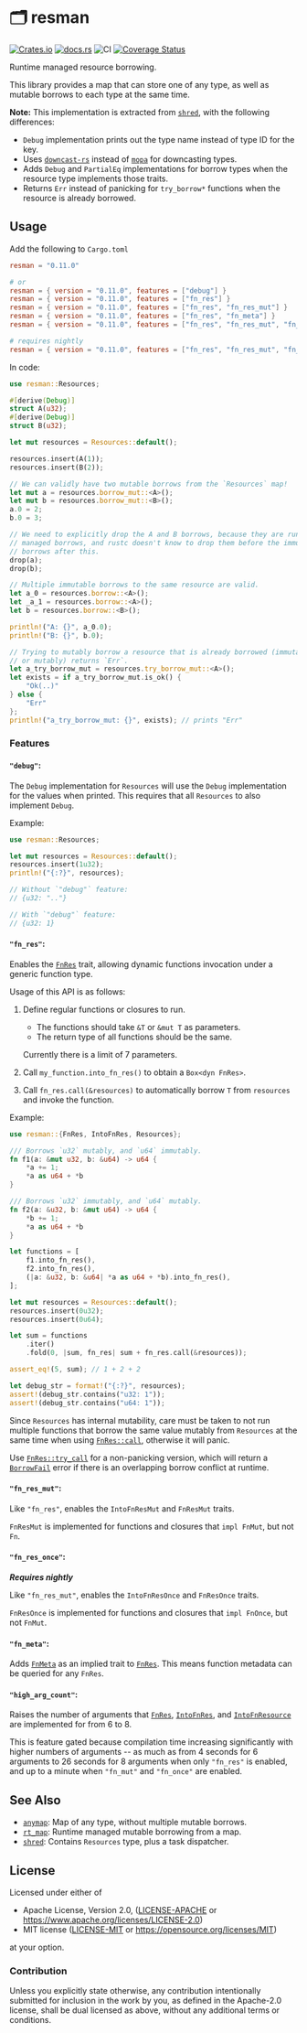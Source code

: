# 🗂️ resman

[![Crates.io](https://img.shields.io/crates/v/resman.svg)](https://crates.io/crates/resman)
[![docs.rs](https://img.shields.io/docsrs/resman)](https://docs.rs/resman)
![CI](https://github.com/azriel91/resman/workflows/CI/badge.svg)
[![Coverage Status](https://codecov.io/gh/azriel91/resman/branch/main/graph/badge.svg)](https://codecov.io/gh/azriel91/resman)

Runtime managed resource borrowing.

This library provides a map that can store one of any type, as well as
mutable borrows to each type at the same time.

**Note:** This implementation is extracted from [`shred`], with the
following differences:

* `Debug` implementation prints out the type name instead of type ID for the
  key.
* Uses [`downcast-rs`] instead of [`mopa`] for downcasting types.
* Adds `Debug` and `PartialEq` implementations for borrow types when the
  resource type implements those traits.
* Returns `Err` instead of panicking for `try_borrow*` functions when the
  resource is already borrowed.

## Usage

Add the following to `Cargo.toml`

```toml
resman = "0.11.0"

# or
resman = { version = "0.11.0", features = ["debug"] }
resman = { version = "0.11.0", features = ["fn_res"] }
resman = { version = "0.11.0", features = ["fn_res", "fn_res_mut"] }
resman = { version = "0.11.0", features = ["fn_res", "fn_meta"] }
resman = { version = "0.11.0", features = ["fn_res", "fn_res_mut", "fn_meta"] }

# requires nightly
resman = { version = "0.11.0", features = ["fn_res", "fn_res_mut", "fn_res_once"] }
```

In code:

```rust
use resman::Resources;

#[derive(Debug)]
struct A(u32);
#[derive(Debug)]
struct B(u32);

let mut resources = Resources::default();

resources.insert(A(1));
resources.insert(B(2));

// We can validly have two mutable borrows from the `Resources` map!
let mut a = resources.borrow_mut::<A>();
let mut b = resources.borrow_mut::<B>();
a.0 = 2;
b.0 = 3;

// We need to explicitly drop the A and B borrows, because they are runtime
// managed borrows, and rustc doesn't know to drop them before the immutable
// borrows after this.
drop(a);
drop(b);

// Multiple immutable borrows to the same resource are valid.
let a_0 = resources.borrow::<A>();
let _a_1 = resources.borrow::<A>();
let b = resources.borrow::<B>();

println!("A: {}", a_0.0);
println!("B: {}", b.0);

// Trying to mutably borrow a resource that is already borrowed (immutably
// or mutably) returns `Err`.
let a_try_borrow_mut = resources.try_borrow_mut::<A>();
let exists = if a_try_borrow_mut.is_ok() {
    "Ok(..)"
} else {
    "Err"
};
println!("a_try_borrow_mut: {}", exists); // prints "Err"
```

### Features

#### `"debug"`:

The `Debug` implementation for `Resources` will use the `Debug`
implementation for the values when printed. This requires that all
`Resources` to also implement `Debug`.

Example:

```rust
use resman::Resources;

let mut resources = Resources::default();
resources.insert(1u32);
println!("{:?}", resources);

// Without `"debug"` feature:
// {u32: ".."}

// With `"debug"` feature:
// {u32: 1}
```

#### `"fn_res"`:

Enables the [`FnRes`] trait, allowing dynamic functions invocation under a
generic function type.

Usage of this API is as follows:

1. Define regular functions or closures to run.

    - The functions should take `&T` or `&mut T` as parameters.
    - The return type of all functions should be the same.

    Currently there is a limit of 7 parameters.

2. Call `my_function.into_fn_res()` to obtain a `Box<dyn FnRes>`.
3. Call `fn_res.call(&resources)` to automatically borrow `T` from
   `resources` and invoke the function.

Example:

```rust
use resman::{FnRes, IntoFnRes, Resources};

/// Borrows `u32` mutably, and `u64` immutably.
fn f1(a: &mut u32, b: &u64) -> u64 {
    *a += 1;
    *a as u64 + *b
}

/// Borrows `u32` immutably, and `u64` mutably.
fn f2(a: &u32, b: &mut u64) -> u64 {
    *b += 1;
    *a as u64 + *b
}

let functions = [
    f1.into_fn_res(),
    f2.into_fn_res(),
    (|a: &u32, b: &u64| *a as u64 + *b).into_fn_res(),
];

let mut resources = Resources::default();
resources.insert(0u32);
resources.insert(0u64);

let sum = functions
    .iter()
    .fold(0, |sum, fn_res| sum + fn_res.call(&resources));

assert_eq!(5, sum); // 1 + 2 + 2

let debug_str = format!("{:?}", resources);
assert!(debug_str.contains("u32: 1"));
assert!(debug_str.contains("u64: 1"));
```

Since `Resources` has internal mutability, care must be taken to not run
multiple functions that borrow the same value mutably from `Resources` at
the same time when using [`FnRes::call`], otherwise it will panic.

Use [`FnRes::try_call`] for a non-panicking version, which will return a
[`BorrowFail`] error if there is an overlapping borrow conflict at runtime.

#### `"fn_res_mut"`:

Like `"fn_res"`, enables the `IntoFnResMut` and `FnResMut` traits.

`FnResMut` is implemented for functions and closures that `impl FnMut`, but
not `Fn`.

#### `"fn_res_once"`:

***Requires nightly***

Like `"fn_res_mut"`, enables the `IntoFnResOnce` and `FnResOnce` traits.

`FnResOnce` is implemented for functions and closures that `impl FnOnce`,
but not `FnMut`.

#### `"fn_meta"`:

Adds [`FnMeta`] as an implied trait to [`FnRes`]. This means function
metadata can be queried for any `FnRes`.

#### `"high_arg_count"`:

Raises the number of arguments that [`FnRes`], [`IntoFnRes`], and
[`IntoFnResource`] are implemented for from 6 to 8.

This is feature gated because compilation time increasing significantly with
higher numbers of arguments -- as much as from 4 seconds for 6 arguments
to 26 seconds for 8 arguments when only `"fn_res"` is enabled, and up to a
minute when `"fn_mut"` and `"fn_once"` are enabled.


## See Also

* [`anymap`]: Map of any type, without multiple mutable borrows.
* [`rt_map`]: Runtime managed mutable borrowing from a map.
* [`shred`]: Contains `Resources` type, plus a task dispatcher.

[`anymap`]: https://github.com/chris-morgan/anymap
[`downcast-rs`]: https://github.com/marcianx/downcast-rs
[`mopa`]: https://github.com/chris-morgan/mopa
[`rt_map`]: https://github.com/azriel91/rt_map
[`shred`]: https://github.com/amethyst/shred

## License

Licensed under either of

* Apache License, Version 2.0, ([LICENSE-APACHE] or <https://www.apache.org/licenses/LICENSE-2.0>)
* MIT license ([LICENSE-MIT] or <https://opensource.org/licenses/MIT>)

at your option.

### Contribution

Unless you explicitly state otherwise, any contribution intentionally submitted for inclusion in the work by you, as defined in the Apache-2.0 license, shall be dual licensed as above, without any additional terms or conditions.

[LICENSE-APACHE]: LICENSE-APACHE
[LICENSE-MIT]: LICENSE-MIT

[`BorrowFail`]: https://docs.rs/resman/latest/resman/enum.BorrowFail.html
[`FnMeta`]: https://docs.rs/fn_meta/latest/fn_meta/trait.FnMeta.html
[`IntoFnRes`]: https://docs.rs/resman/latest/resman/trait.IntoFnRes.html
[`IntoFnResource`]: https://docs.rs/resman/latest/resman/trait.IntoFnResource.html
[`FnRes`]: https://docs.rs/resman/latest/resman/trait.FnRes.html
[`FnRes::call`]: https://docs.rs/resman/latest/resman/trait.FnRes.html#tymethod.call
[`FnRes::try_call`]: https://docs.rs/resman/latest/resman/trait.FnRes.html#tymethod.try_call